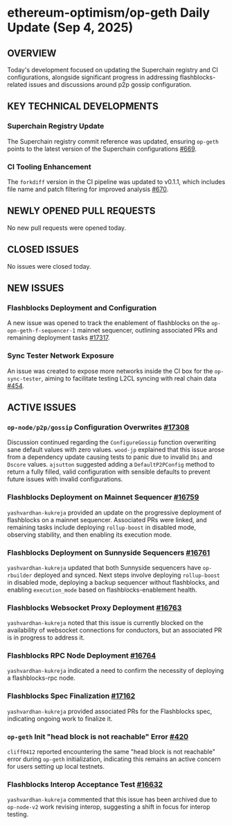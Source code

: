 # ethereum-optimism/op-geth Daily Update (Sep 4, 2025)
## OVERVIEW 
Today's development focused on updating the Superchain registry and CI configurations, alongside significant progress in addressing flashblocks-related issues and discussions around p2p gossip configuration.

## KEY TECHNICAL DEVELOPMENTS

### Superchain Registry Update
The Superchain registry commit reference was updated, ensuring `op-geth` points to the latest version of the Superchain configurations [#669](https://github.com/ethereum-optimism/op-geth/pull/669).

### CI Tooling Enhancement
The `forkdiff` version in the CI pipeline was updated to v0.1.1, which includes file name and patch filtering for improved analysis [#670](https://github.com/ethereum-optimism/op-geth/pull/670).

## NEWLY OPENED PULL REQUESTS
No new pull requests were opened today.

## CLOSED ISSUES
No issues were closed today.

## NEW ISSUES

### Flashblocks Deployment and Configuration
A new issue was opened to track the enablement of flashblocks on the `op-opn-geth-f-sequencer-1` mainnet sequencer, outlining associated PRs and remaining deployment tasks [#17317](https://github.com/ethereum-optimism/op-geth/issues/17317).

### Sync Tester Network Exposure
An issue was created to expose more networks inside the CI box for the `op-sync-tester`, aiming to facilitate testing L2CL syncing with real chain data [#454](https://github.com/ethereum-optimism/op-geth/issues/454).

## ACTIVE ISSUES

### `op-node/p2p/gossip` Configuration Overwrites [#17308](https://github.com/ethereum-optimism/op-geth/issues/17308)
Discussion continued regarding the `ConfigureGossip` function overwriting sane default values with zero values. `wood-jp` explained that this issue arose from a dependency update causing tests to panic due to invalid `Dhi` and `Dscore` values. `ajsutton` suggested adding a `DefaultP2PConfig` method to return a fully filled, valid configuration with sensible defaults to prevent future issues with invalid configurations.

### Flashblocks Deployment on Mainnet Sequencer [#16759](https://github.com/ethereum-optimism/op-geth/issues/16759)
`yashvardhan-kukreja` provided an update on the progressive deployment of flashblocks on a mainnet sequencer. Associated PRs were linked, and remaining tasks include deploying `rollup-boost` in disabled mode, observing stability, and then enabling its execution mode.

### Flashblocks Deployment on Sunnyside Sequencers [#16761](https://github.com/ethereum-optimism/op-geth/issues/16761)
`yashvardhan-kukreja` updated that both Sunnyside sequencers have `op-rbuilder` deployed and synced. Next steps involve deploying `rollup-boost` in disabled mode, deploying a backup sequencer without flashblocks, and enabling `execution_mode` based on flashblocks-enablement health.

### Flashblocks Websocket Proxy Deployment [#16763](https://github.com/ethereum-optimism/op-geth/issues/16763)
`yashvardhan-kukreja` noted that this issue is currently blocked on the availability of websocket connections for conductors, but an associated PR is in progress to address it.

### Flashblocks RPC Node Deployment [#16764](https://github.com/ethereum-optimism/op-geth/issues/16764)
`yashvardhan-kukreja` indicated a need to confirm the necessity of deploying a flashblocks-rpc node.

### Flashblocks Spec Finalization [#17162](https://github.com/ethereum-optimism/op-geth/issues/17162)
`yashvardhan-kukreja` provided associated PRs for the Flashblocks spec, indicating ongoing work to finalize it.

### `op-geth` Init "head block is not reachable" Error [#420](https://github.com/ethereum-optimism/op-geth/issues/420)
`cliff0412` reported encountering the same "head block is not reachable" error during `op-geth` initialization, indicating this remains an active concern for users setting up local testnets.

### Flashblocks Interop Acceptance Test [#16632](https://github.com/ethereum-optimism/op-geth/issues/16632)
`yashvardhan-kukreja` commented that this issue has been archived due to `op-node-v2` work revising interop, suggesting a shift in focus for interop testing.